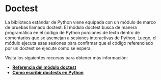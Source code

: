 # Doctest

La biblioteca estándar de Python viene equipada con un módulo de marco de pruebas llamado doctest. El módulo doctest busca de manera programática en el código de Python porciones de texto dentro de comentarios que se asemejan a sesiones interactivas de Python. Luego, el módulo ejecuta esas sesiones para confirmar que el código referenciado por un doctest se ejecute como se espera.

Visita los siguientes recursos para obtener más información:

- **[Referencia del módulo doctest](https://docs.python.org/3/library/doctest.html)**
- **[Cómo escribir doctests en Python](https://www.digitalocean.com/community/tutorials/how-to-write-doctests-in-python)**
